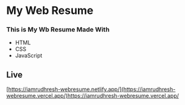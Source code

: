 # My Web Resume
### This is My Wb Resume Made With
<ul>
<li> HTML </li>
<li> CSS </li>
<li> JavaScript </li>
</ul>

## Live
[https://iamrudhresh-webresume.netlify.app/](https://iamrudhresh-webresume.vercel.app/)https://iamrudhresh-webresume.vercel.app/
